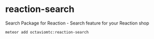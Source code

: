 reaction-search
===============

Search Package for Reaction - Search feature for your Reaction shop


```console
meteor add octaviomtc:reaction-search
```
